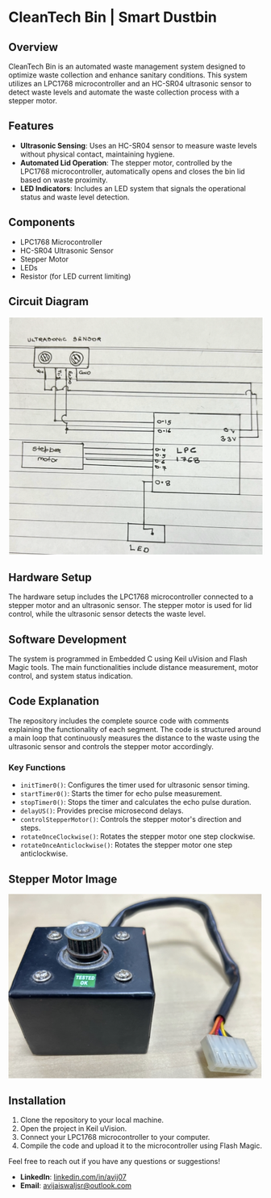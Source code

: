 # CleanTech Bin | Smart Dustbin

## Overview
CleanTech Bin is an automated waste management system designed to optimize waste collection and enhance sanitary conditions. This system utilizes an LPC1768 microcontroller and an HC-SR04 ultrasonic sensor to detect waste levels and automate the waste collection process with a stepper motor.

## Features
- **Ultrasonic Sensing**: Uses an HC-SR04 sensor to measure waste levels without physical contact, maintaining hygiene.
- **Automated Lid Operation**: The stepper motor, controlled by the LPC1768 microcontroller, automatically opens and closes the bin lid based on waste proximity.
- **LED Indicators**: Includes an LED system that signals the operational status and waste level detection.

## Components
- LPC1768 Microcontroller
- HC-SR04 Ultrasonic Sensor
- Stepper Motor
- LEDs
- Resistor (for LED current limiting)

## Circuit Diagram
![CleanTech Bin Circuit Diagram](image2.png)

## Hardware Setup
The hardware setup includes the LPC1768 microcontroller connected to a stepper motor and an ultrasonic sensor. The stepper motor is used for lid control, while the ultrasonic sensor detects the waste level.

## Software Development
The system is programmed in Embedded C using Keil uVision and Flash Magic tools. The main functionalities include distance measurement, motor control, and system status indication.

## Code Explanation
The repository includes the complete source code with comments explaining the functionality of each segment. The code is structured around a main loop that continuously measures the distance to the waste using the ultrasonic sensor and controls the stepper motor accordingly.

### Key Functions
- `initTimer0()`: Configures the timer used for ultrasonic sensor timing.
- `startTimer0()`: Starts the timer for echo pulse measurement.
- `stopTimer0()`: Stops the timer and calculates the echo pulse duration.
- `delayUS()`: Provides precise microsecond delays.
- `controlStepperMotor()`: Controls the stepper motor's direction and steps.
- `rotateOnceClockwise()`: Rotates the stepper motor one step clockwise.
- `rotateOnceAnticlockwise()`: Rotates the stepper motor one step anticlockwise.

## Stepper Motor Image
![Stepper Motor](image1.png)

## Installation
1. Clone the repository to your local machine.
2. Open the project in Keil uVision.
3. Connect your LPC1768 microcontroller to your computer.
4. Compile the code and upload it to the microcontroller using Flash Magic.

Feel free to reach out if you have any questions or suggestions!

- **LinkedIn**: [linkedin.com/in/avij07](https://www.linkedin.com/in/avij07)
- **Email**: avijaiswaljsr@outlook.com

